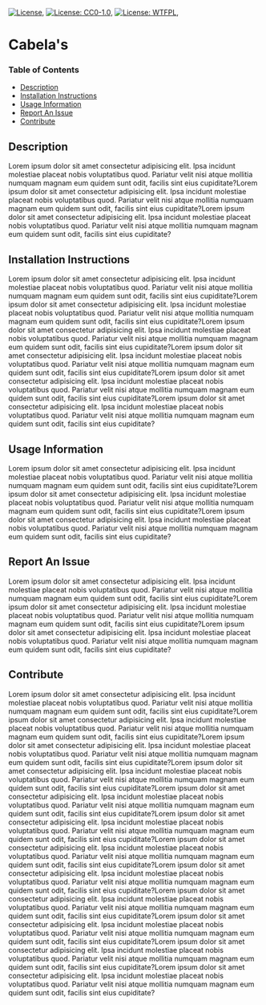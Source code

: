 [![License](https://img.shields.io/badge/License-Apache%202.0-blue.svg)](https://opensource.org/licenses/Apache-2.0), [![License: CC0-1.0](https://img.shields.io/badge/License-CC0%201.0-lightgrey.svg)](http://creativecommons.org/publicdomain/zero/1.0/), [![License: WTFPL](https://img.shields.io/badge/License-WTFPL-brightgreen.svg)](http://www.wtfpl.net/about/),

# Cabela's

### Table of Contents

-   [Description](#Description)
-   [Installation Instructions](#Installation-Instructions)
-   [Usage Information](#UsageInformation)
-   [Report An Issue](#Report-An-Issue)
-   [Contribute](#Contribute)

## Description

Lorem ipsum dolor sit amet consectetur adipisicing elit. Ipsa incidunt molestiae placeat nobis voluptatibus quod. Pariatur velit nisi atque mollitia numquam magnam eum quidem sunt odit, facilis sint eius cupiditate?Lorem ipsum dolor sit amet consectetur adipisicing elit. Ipsa incidunt molestiae placeat nobis voluptatibus quod. Pariatur velit nisi atque mollitia numquam magnam eum quidem sunt odit, facilis sint eius cupiditate?Lorem ipsum dolor sit amet consectetur adipisicing elit. Ipsa incidunt molestiae placeat nobis voluptatibus quod. Pariatur velit nisi atque mollitia numquam magnam eum quidem sunt odit, facilis sint eius cupiditate?

## Installation Instructions

Lorem ipsum dolor sit amet consectetur adipisicing elit. Ipsa incidunt molestiae placeat nobis voluptatibus quod. Pariatur velit nisi atque mollitia numquam magnam eum quidem sunt odit, facilis sint eius cupiditate?Lorem ipsum dolor sit amet consectetur adipisicing elit. Ipsa incidunt molestiae placeat nobis voluptatibus quod. Pariatur velit nisi atque mollitia numquam magnam eum quidem sunt odit, facilis sint eius cupiditate?Lorem ipsum dolor sit amet consectetur adipisicing elit. Ipsa incidunt molestiae placeat nobis voluptatibus quod. Pariatur velit nisi atque mollitia numquam magnam eum quidem sunt odit, facilis sint eius cupiditate?Lorem ipsum dolor sit amet consectetur adipisicing elit. Ipsa incidunt molestiae placeat nobis voluptatibus quod. Pariatur velit nisi atque mollitia numquam magnam eum quidem sunt odit, facilis sint eius cupiditate?Lorem ipsum dolor sit amet consectetur adipisicing elit. Ipsa incidunt molestiae placeat nobis voluptatibus quod. Pariatur velit nisi atque mollitia numquam magnam eum quidem sunt odit, facilis sint eius cupiditate?Lorem ipsum dolor sit amet consectetur adipisicing elit. Ipsa incidunt molestiae placeat nobis voluptatibus quod. Pariatur velit nisi atque mollitia numquam magnam eum quidem sunt odit, facilis sint eius cupiditate?

## Usage Information

Lorem ipsum dolor sit amet consectetur adipisicing elit. Ipsa incidunt molestiae placeat nobis voluptatibus quod. Pariatur velit nisi atque mollitia numquam magnam eum quidem sunt odit, facilis sint eius cupiditate?Lorem ipsum dolor sit amet consectetur adipisicing elit. Ipsa incidunt molestiae placeat nobis voluptatibus quod. Pariatur velit nisi atque mollitia numquam magnam eum quidem sunt odit, facilis sint eius cupiditate?Lorem ipsum dolor sit amet consectetur adipisicing elit. Ipsa incidunt molestiae placeat nobis voluptatibus quod. Pariatur velit nisi atque mollitia numquam magnam eum quidem sunt odit, facilis sint eius cupiditate?

## Report An Issue

Lorem ipsum dolor sit amet consectetur adipisicing elit. Ipsa incidunt molestiae placeat nobis voluptatibus quod. Pariatur velit nisi atque mollitia numquam magnam eum quidem sunt odit, facilis sint eius cupiditate?Lorem ipsum dolor sit amet consectetur adipisicing elit. Ipsa incidunt molestiae placeat nobis voluptatibus quod. Pariatur velit nisi atque mollitia numquam magnam eum quidem sunt odit, facilis sint eius cupiditate?Lorem ipsum dolor sit amet consectetur adipisicing elit. Ipsa incidunt molestiae placeat nobis voluptatibus quod. Pariatur velit nisi atque mollitia numquam magnam eum quidem sunt odit, facilis sint eius cupiditate?

## Contribute

Lorem ipsum dolor sit amet consectetur adipisicing elit. Ipsa incidunt molestiae placeat nobis voluptatibus quod. Pariatur velit nisi atque mollitia numquam magnam eum quidem sunt odit, facilis sint eius cupiditate?Lorem ipsum dolor sit amet consectetur adipisicing elit. Ipsa incidunt molestiae placeat nobis voluptatibus quod. Pariatur velit nisi atque mollitia numquam magnam eum quidem sunt odit, facilis sint eius cupiditate?Lorem ipsum dolor sit amet consectetur adipisicing elit. Ipsa incidunt molestiae placeat nobis voluptatibus quod. Pariatur velit nisi atque mollitia numquam magnam eum quidem sunt odit, facilis sint eius cupiditate?Lorem ipsum dolor sit amet consectetur adipisicing elit. Ipsa incidunt molestiae placeat nobis voluptatibus quod. Pariatur velit nisi atque mollitia numquam magnam eum quidem sunt odit, facilis sint eius cupiditate?Lorem ipsum dolor sit amet consectetur adipisicing elit. Ipsa incidunt molestiae placeat nobis voluptatibus quod. Pariatur velit nisi atque mollitia numquam magnam eum quidem sunt odit, facilis sint eius cupiditate?Lorem ipsum dolor sit amet consectetur adipisicing elit. Ipsa incidunt molestiae placeat nobis voluptatibus quod. Pariatur velit nisi atque mollitia numquam magnam eum quidem sunt odit, facilis sint eius cupiditate?Lorem ipsum dolor sit amet consectetur adipisicing elit. Ipsa incidunt molestiae placeat nobis voluptatibus quod. Pariatur velit nisi atque mollitia numquam magnam eum quidem sunt odit, facilis sint eius cupiditate?Lorem ipsum dolor sit amet consectetur adipisicing elit. Ipsa incidunt molestiae placeat nobis voluptatibus quod. Pariatur velit nisi atque mollitia numquam magnam eum quidem sunt odit, facilis sint eius cupiditate?Lorem ipsum dolor sit amet consectetur adipisicing elit. Ipsa incidunt molestiae placeat nobis voluptatibus quod. Pariatur velit nisi atque mollitia numquam magnam eum quidem sunt odit, facilis sint eius cupiditate?Lorem ipsum dolor sit amet consectetur adipisicing elit. Ipsa incidunt molestiae placeat nobis voluptatibus quod. Pariatur velit nisi atque mollitia numquam magnam eum quidem sunt odit, facilis sint eius cupiditate?Lorem ipsum dolor sit amet consectetur adipisicing elit. Ipsa incidunt molestiae placeat nobis voluptatibus quod. Pariatur velit nisi atque mollitia numquam magnam eum quidem sunt odit, facilis sint eius cupiditate?Lorem ipsum dolor sit amet consectetur adipisicing elit. Ipsa incidunt molestiae placeat nobis voluptatibus quod. Pariatur velit nisi atque mollitia numquam magnam eum quidem sunt odit, facilis sint eius cupiditate?
